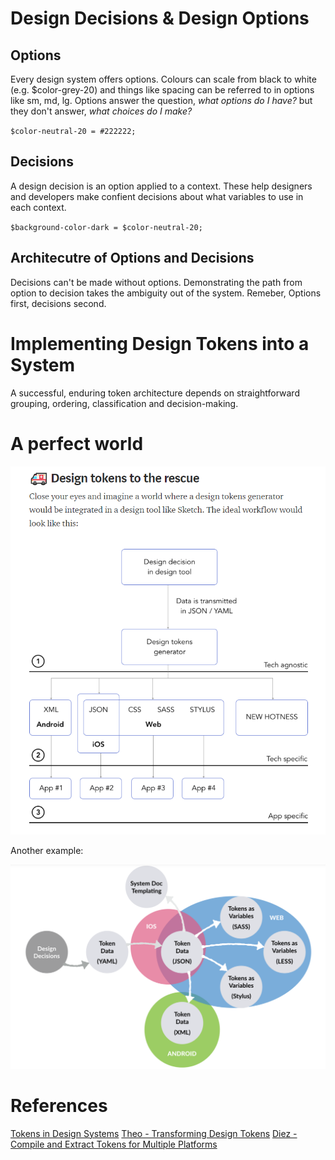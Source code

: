 <!-- TITLE: Design Tokens -->

# Design Decisions & Design Options

## Options
Every design system offers options. Colours can scale from black to white (e.g. $color-grey-20) and things like spacing can be referred to in options like sm, md, lg. Options answer the question, *what options do I have?* but they don't answer, *what choices do I make?*

`$color-neutral-20 = #222222;`

## Decisions
A design decision is an option applied to a context. These help designers and developers make confient decisions about what variables to use in each context.

`$background-color-dark = $color-neutral-20;`

## Architecutre of Options and Decisions
Decisions can't be made without options. Demonstrating the path from option to decision takes the ambiguity out of the system. Remeber, Options first, decisions second.



# Implementing Design Tokens into a System

A successful, enduring token architecture depends on straightforward grouping, ordering, classification and decision-making.


# A perfect world
![Design Tokens Flow](/uploads/design-tokens-flow.png "Design Tokens Flow")


Another example:

![Design Tokens Flow 2](/uploads/design-tokens-flow-2.png "Design Tokens Flow 2")

# References
[Tokens in Design Systems](https://medium.com/eightshapes-llc/tokens-in-design-systems-25dd82d58421)
[Theo - Transforming Design Tokens](https://github.com/salesforce-ux/theo)
[Diez - Compile and Extract Tokens for Multiple Platforms](https://diez.org/)

